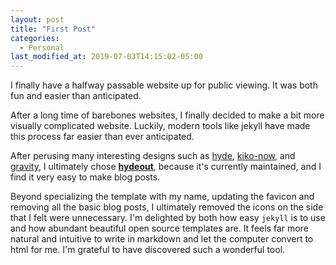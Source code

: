 ```yaml
---
layout: post
title: "First Post"
categories:
  - Personal
last_modified_at: 2019-07-03T14:15:02-05:00
---
```


I finally have a halfway passable website up for public viewing. It was both fun and easier than anticipated.

After a long time of barebones websites, I finally decided to make a bit more visually complicated website. Luckily, modern tools like jekyll have made this process far easier than ever anticipated.  
  
After perusing many interesting designs such as [hyde](https://github.com/poole/hyde), [kiko-now](https://github.com/aweekj/kiko-now), and [gravity](https://github.com/hemangsk/Gravity), 
I ultimately chose **[hydeout](https://github.com/fongandrew/hydeout)**, because it's currently maintained, and I find it very easy to make blog posts.  

Beyond specializing the template with my name, updating the favicon and removing all the basic blog posts, I ultimately removed the icons on the side that I felt were unnecessary.
I'm delighted by both how easy `jekyll` is to use and how abundant beautiful open source templates are.
It feels far more natural and intuitive to write in markdown and let the computer convert to html for me. I'm grateful to have discovered such a wonderful tool.


